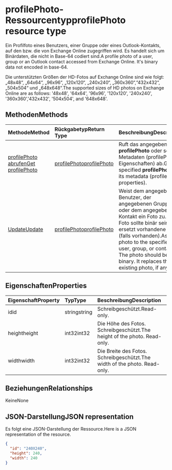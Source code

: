 # <a name="profilephoto-resource-type"></a><span data-ttu-id="cbba1-101">profilePhoto-Ressourcentyp</span><span class="sxs-lookup"><span data-stu-id="cbba1-101">profilePhoto resource type</span></span>
<span data-ttu-id="cbba1-p101">Ein Profilfoto eines Benutzers, einer Gruppe oder eines Outlook-Kontakts, auf den bzw. die von Exchange Online zugegriffen wird. Es handelt sich um Binärdaten, die nicht in Base-64 codiert sind.</span><span class="sxs-lookup"><span data-stu-id="cbba1-p101">A profile photo of a user, group or an Outlook contact accessed from Exchange Online. It's binary data not encoded in base-64.</span></span>

<span data-ttu-id="cbba1-104">Die unterstützten Größen der HD-Fotos auf Exchange Online sind wie folgt: „48x48“, „64x64“, „96x96“, „120x120“, „240x240“, „360x360“,“432x432“, „504x504“ und „648x648“.</span><span class="sxs-lookup"><span data-stu-id="cbba1-104">The supported sizes of HD photos on Exchange Online are as follows: '48x48', '64x64', '96x96', '120x120', '240x240', '360x360','432x432', '504x504', and '648x648'.</span></span> 

## <a name="methods"></a><span data-ttu-id="cbba1-105">Methoden</span><span class="sxs-lookup"><span data-stu-id="cbba1-105">Methods</span></span>

| <span data-ttu-id="cbba1-106">Methode</span><span class="sxs-lookup"><span data-stu-id="cbba1-106">Method</span></span>       | <span data-ttu-id="cbba1-107">Rückgabetyp</span><span class="sxs-lookup"><span data-stu-id="cbba1-107">Return Type</span></span>  |<span data-ttu-id="cbba1-108">Beschreibung</span><span class="sxs-lookup"><span data-stu-id="cbba1-108">Description</span></span>|
|:---------------|:--------|:----------|
|[<span data-ttu-id="cbba1-109">profilePhoto abrufen</span><span class="sxs-lookup"><span data-stu-id="cbba1-109">Get profilePhoto</span></span>](../api/profilephoto_get.md) | [<span data-ttu-id="cbba1-110">profilePhoto</span><span class="sxs-lookup"><span data-stu-id="cbba1-110">profilePhoto</span></span>](profilephoto.md) |<span data-ttu-id="cbba1-111">Ruft das angegebene **profilePhoto** oder seine Metadaten (profilePhoto-Eigenschaften) ab.</span><span class="sxs-lookup"><span data-stu-id="cbba1-111">Get the specified **profilePhoto** or its metadata (profilePhoto properties).</span></span>|
|[<span data-ttu-id="cbba1-112">Update</span><span class="sxs-lookup"><span data-stu-id="cbba1-112">Update</span></span>](../api/profilephoto_update.md) | [<span data-ttu-id="cbba1-113">profilePhoto</span><span class="sxs-lookup"><span data-stu-id="cbba1-113">profilePhoto</span></span>](profilephoto.md)  |<span data-ttu-id="cbba1-p102">Weist dem angegebenen Benutzer, der angegebenen Gruppe oder dem angegebenen Kontakt ein Foto zu. Das Foto sollte binär sein. Es ersetzt vorhandene Fotos (falls vorhanden).</span><span class="sxs-lookup"><span data-stu-id="cbba1-p102">Assign a photo to the specified user, group, or contact. The photo should be in binary. It replaces the existing photo, if any.</span></span>|

## <a name="properties"></a><span data-ttu-id="cbba1-117">Eigenschaften</span><span class="sxs-lookup"><span data-stu-id="cbba1-117">Properties</span></span>
| <span data-ttu-id="cbba1-118">Eigenschaft</span><span class="sxs-lookup"><span data-stu-id="cbba1-118">Property</span></span>     | <span data-ttu-id="cbba1-119">Typ</span><span class="sxs-lookup"><span data-stu-id="cbba1-119">Type</span></span>   |<span data-ttu-id="cbba1-120">Beschreibung</span><span class="sxs-lookup"><span data-stu-id="cbba1-120">Description</span></span>|
|:---------------|:--------|:----------|
|<span data-ttu-id="cbba1-121">id</span><span class="sxs-lookup"><span data-stu-id="cbba1-121">id</span></span>|<span data-ttu-id="cbba1-122">string</span><span class="sxs-lookup"><span data-stu-id="cbba1-122">string</span></span>|<span data-ttu-id="cbba1-123">Schreibgeschützt.</span><span class="sxs-lookup"><span data-stu-id="cbba1-123">Read-only.</span></span>|
|<span data-ttu-id="cbba1-124">height</span><span class="sxs-lookup"><span data-stu-id="cbba1-124">height</span></span>|<span data-ttu-id="cbba1-125">int32</span><span class="sxs-lookup"><span data-stu-id="cbba1-125">int32</span></span>|<span data-ttu-id="cbba1-p103">Die Höhe des Fotos. Schreibgeschützt.</span><span class="sxs-lookup"><span data-stu-id="cbba1-p103">The height of the photo. Read-only.</span></span>|
|<span data-ttu-id="cbba1-128">width</span><span class="sxs-lookup"><span data-stu-id="cbba1-128">width</span></span>|<span data-ttu-id="cbba1-129">int32</span><span class="sxs-lookup"><span data-stu-id="cbba1-129">int32</span></span>|<span data-ttu-id="cbba1-p104">Die Breite des Fotos. Schreibgeschützt.</span><span class="sxs-lookup"><span data-stu-id="cbba1-p104">The width of the photo. Read-only.</span></span>|

## <a name="relationships"></a><span data-ttu-id="cbba1-132">Beziehungen</span><span class="sxs-lookup"><span data-stu-id="cbba1-132">Relationships</span></span>
<span data-ttu-id="cbba1-133">Keine</span><span class="sxs-lookup"><span data-stu-id="cbba1-133">None</span></span>


## <a name="json-representation"></a><span data-ttu-id="cbba1-134">JSON-Darstellung</span><span class="sxs-lookup"><span data-stu-id="cbba1-134">JSON representation</span></span>

<span data-ttu-id="cbba1-135">Es folgt eine JSON-Darstellung der Ressource.</span><span class="sxs-lookup"><span data-stu-id="cbba1-135">Here is a JSON representation of the resource.</span></span>

<!-- {
  "blockType": "resource",
  "optionalProperties": [

  ],
  "keyProperty": "id",
  "@odata.type": "microsoft.graph.profilePhoto"
}-->

```json
{
  "id": "240X240",
  "height": 240,
  "width": 240
}

```
<!-- uuid: 8fcb5dbc-d5aa-4681-8e31-b001d5168d79
2015-10-25 14:57:30 UTC -->
<!-- {
  "type": "#page.annotation",
  "description": "profilePhoto resource",
  "keywords": "",
  "section": "documentation",
  "tocPath": ""
}-->
